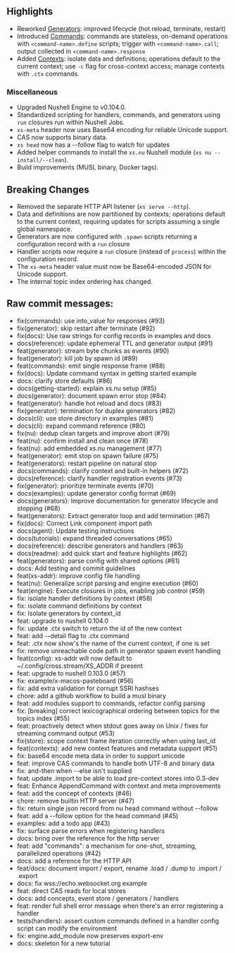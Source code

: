 ## Highlights

- Reworked [Generators](https://cablehead.github.io/xs/reference/generators/):
  improved lifecycle (hot reload, terminate, restart)
- Introduced [Commands](https://cablehead.github.io/xs/reference/commands/):
  commands are stateless, on-demand operations with `<command-name>.define`
  scripts; trigger with `<command-name>.call`; output collected in
  `<command-name>.response`
- Added [Contexts](https://cablehead.github.io/xs/reference/contexts/): isolate
  data and definitions; operations default to the current context; use `-c` flag
  for cross-context access; manage contexts with `.ctx` commands.

### Miscellaneous

- Upgraded Nushell Engine to v0.104.0.
- Standardized scripting for handlers, commands, and generators using `run`
  closures run within Nushell Jobs.
- `xs-meta` header now uses Base64 encoding for reliable Unicode support.
- CAS now supports binary data.
- `xs head` now has a --follow flag to watch for updates
- Added helper commands to install the `xs.nu` Nushell module
  (`xs nu --install/--clean`).
- Build improvements (MUSL binary, Docker tags).

## Breaking Changes

- Removed the separate HTTP API listener (`xs serve --http`).
- Data and definitions are now partitioned by contexts; operations default to
  the current context, requiring updates for scripts assuming a single global
  namespace.
- Generators are now configured with `.spawn` scripts returning a configuration
  record with a `run` closure
- Handler scripts now require a `run` closure (instead of `process`) within the
  configuration record.
- The `xs-meta` header value must now be Base64-encoded JSON for Unicode
  support.
- The internal topic index ordering has changed.

## Raw commit messages:

- fix(commands): use into_value for responses (#93)
- fix(generator): skip restart after terminate (#92)
- fix(docs): Use raw strings for config records in examples and docs
- docs(reference): update ephemeral TTL and generator output (#91)
- feat(generator): stream byte chunks as events (#90)
- feat(generator): kill job by spawn id (#89)
- feat(commands): emit single response frame (#88)
- fix(docs): Update command syntax in getting started example
- docs: clarify store defaults (#86)
- docs(getting-started): explain xs.nu setup (#85)
 - docs(generator): document spawn error stop (#84)
- feat(generator): handle hot reload and docs (#83)
- fix(generator): termination for duplex generators (#82)
- docs(cli): use store directory in examples (#81)
- docs(cli): expand command reference (#80)
- fix(nu): dedup clean targets and improve abort (#79)
- feat(nu): confirm install and clean once (#78)
- feat(nu): add embedded xs.nu management (#77)
- feat(generator): emit stop on spawn failure (#75)
- feat(generators): restart pipeline on natural stop
- docs(commands): clarify context and built-in helpers (#72)
- docs(reference): clarify handler registration events (#73)
- fix(generator): prioritize terminate events (#70)
- docs(examples): update generator config format (#69)
- docs(generators): Improve documentation for generator lifecycle and stopping
  (#68)
- feat(generators): Extract generator loop and add termination (#67)
- fix(docs): Correct Link component import path
- docs(agent): Update testing instructions
- docs(tutorials): expand threaded conversations (#65)
- docs(reference): describe generators and handlers (#63)
- docs(readme): add quick start and feature highlights (#62)
- feat(generators): parse config with shared options (#61)
- docs: Add testing and commit guidelines
- feat(xs-addr): improve config file handling
- feat(nu): Generalize script parsing and engine execution (#60)
- feat(engine): Execute closures in jobs, enabling job control (#59)
- fix: isolate handler definitions by context (#58)
- fix: isolate command definitions by context
- fix: Isolate generators by context_id
- feat: upgrade to nushell 0.104.0
- fix: update .ctx switch to return the id of the new context
- feat: add --detail flag to .ctx command
- feat: .ctx now show's the name of the current context, if one is set
- fix: remove unreachable code path in generator spawn event handling
- feat(config): xs-addr will now default to ~/.config/cross.stream/XS_ADDR if
  present
- feat: upgrade to nushell 0.103.0 (#57)
- fix: example/x-macos-pasteboard (#56)
- fix: add extra validation for corrupt SSRI hashses
- chore: add a github workflow to build a musl binary
- feat: add modules support to commands, refactor config parsing
- fix: [breaking] correct lexicographical ordering between topics for the topics
  index (#55)
- feat: proactively detect when stdout goes away on Unix / fixes for streaming
  command output (#53)
- fix(store): scope context frame iteration correctly when using last_id
- feat(contexts): add new context features and metadata support (#51)
- fix: base64 encode meta data in order to support unicode
- feat: improve CAS commands to handle both UTF-8 and binary data
- fix: and-then when --else isn't supplied
- feat: update .import to be able to load pre-context stores into 0.3-dev
- feat: Enhance AppendCommand with context and meta improvements
- feat: add the concept of contexts (#46)
- chore: remove builtin HTTP server (#47)
- fix: return single json record from nu head command without --follow
- feat: add a --follow option for the head command (#45)
- examples: add a todo app (#43)
- fix: surface parse errors when registering handlers
- docs: bring over the reference for the http server
- feat: add "commands": a mechanism for one-shot, streaming, parallelized
  operations (#42)
- docs: add a reference for the HTTP API
- feat/docs: document import / export, rename .load / .dump to .import / .export
- docs: fix wss://echo.websocket.org example
- feat: direct CAS reads for local stores
- docs: add concepts, event store / generators / handlers
- feat: render full shell error message when there's an error registering a
  handler
- tests(handlers): assert custom commands defined in a handler config script can
  modify the environment
- fix: engine.add_module now preserves export-env
- docs: skeleton for a new tutorial
